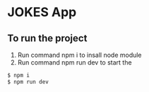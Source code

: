 # JOKES App

## To run the project
1. Run command  npm i to insall node module
2. Run command npm run dev to start the 
```bash
$ npm i
$ npm run dev
```